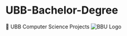# UBB-Bachelor-Degree
🚀 UBB Computer Science Projects
![BBU Logo](https://upload.wikimedia.org/wikipedia/commons/4/4d/UBB_logo.png)
